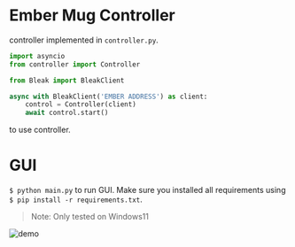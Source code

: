 # Ember Mug Controller

controller implemented in `controller.py`.

```python
import asyncio
from controller import Controller

from Bleak import BleakClient

async with BleakClient('EMBER ADDRESS') as client:
    control = Controller(client)
    await control.start()
```

to use controller.

# GUI
`$ python main.py` to run GUI. Make sure you installed all requirements using `$ pip install -r requirements.txt`.

> Note: Only tested on Windows11

![demo](https://github.com/nagataaaas/ember-mug-controller/blob/main/static/asset/screenshot1.png?raw=true)